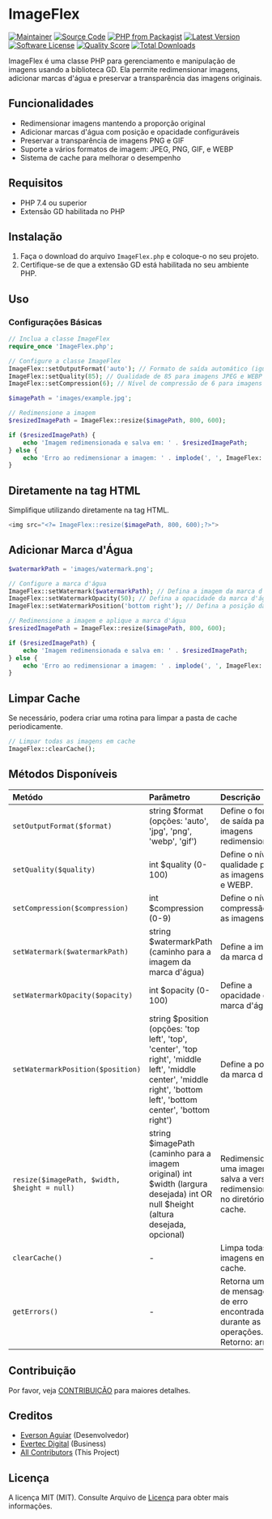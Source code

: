 # ImageFlex

[![Maintainer](http://img.shields.io/badge/maintainer-@evertecdigital-blue.svg?style=flat-square)](https://twitter.com/evertecdigital)
[![Source Code](http://img.shields.io/badge/source-coffeecode/imageflex-blue.svg?style=flat-square)](https://github.com/EvertecDigital/ImageFlex)
[![PHP from Packagist](https://img.shields.io/packagist/php-v/coffeecode/imageflex.svg?style=flat-square)](https://packagist.org/packages/coffeecode/imageflex)
[![Latest Version](https://img.shields.io/github/release/EvertecDigital/ImageFlex.svg?style=flat-square)](https://github.com/EvertecDigital/ImageFlex/releases)
[![Software License](https://img.shields.io/badge/license-MIT-brightgreen.svg?style=flat-square)](LICENSE)
[![Quality Score](https://img.shields.io/scrutinizer/g/EvertecDigital/ImageFlex.svg?style=flat-square)](https://scrutinizer-ci.com/g/EvertecDigital/ImageFlex)
[![Total Downloads](https://img.shields.io/packagist/dt/coffeecode/imageflex.svg?style=flat-square)](https://packagist.org/packages/coffeecode/imageflex)

ImageFlex é uma classe PHP para gerenciamento e manipulação de imagens usando a biblioteca GD. Ela permite redimensionar imagens, adicionar marcas d'água e preservar a transparência das imagens originais.

## Funcionalidades

- Redimensionar imagens mantendo a proporção original
- Adicionar marcas d'água com posição e opacidade configuráveis
- Preservar a transparência de imagens PNG e GIF
- Suporte a vários formatos de imagem: JPEG, PNG, GIF, e WEBP
- Sistema de cache para melhorar o desempenho

## Requisitos

- PHP 7.4 ou superior
- Extensão GD habilitada no PHP

## Instalação

1. Faça o download do arquivo `ImageFlex.php` e coloque-o no seu projeto.
2. Certifique-se de que a extensão GD está habilitada no seu ambiente PHP.

## Uso

### Configurações Básicas

```php
// Inclua a classe ImageFlex
require_once 'ImageFlex.php';

// Configure a classe ImageFlex
ImageFlex::setOutputFormat('auto'); // Formato de saída automático (igual ao da imagem original)
ImageFlex::setQuality(85); // Qualidade de 85 para imagens JPEG e WEBP
ImageFlex::setCompression(6); // Nível de compressão de 6 para imagens PNG

$imagePath = 'images/example.jpg';

// Redimensione a imagem
$resizedImagePath = ImageFlex::resize($imagePath, 800, 600);

if ($resizedImagePath) {
    echo 'Imagem redimensionada e salva em: ' . $resizedImagePath;
} else {
    echo 'Erro ao redimensionar a imagem: ' . implode(', ', ImageFlex::getErrors());
}
```

## Diretamente na tag HTML

Simplifique utilizando diretamente na tag HTML.

```php
<img src="<?= ImageFlex::resize($imagePath, 800, 600);?>">
```

## Adicionar Marca d'Água

```php
$watermarkPath = 'images/watermark.png';

// Configure a marca d'água
ImageFlex::setWatermark($watermarkPath); // Defina a imagem da marca d'água
ImageFlex::setWatermarkOpacity(50); // Defina a opacidade da marca d'água para 50%
ImageFlex::setWatermarkPosition('bottom right'); // Defina a posição da marca d'água para canto inferior direito

// Redimensione a imagem e aplique a marca d'água
$resizedImagePath = ImageFlex::resize($imagePath, 800, 600);

if ($resizedImagePath) {
    echo 'Imagem redimensionada e salva em: ' . $resizedImagePath;
} else {
    echo 'Erro ao redimensionar a imagem: ' . implode(', ', ImageFlex::getErrors());
}
```

## Limpar Cache

Se necessário, podera criar uma rotina para limpar a pasta de cache periodicamente.

```php
// Limpar todas as imagens em cache
ImageFlex::clearCache();
```

## Métodos Disponíveis

| Metódo                                       | Parâmetro                                                                                                                                                           | Descrição                                                                              |
| :------------------------------------------- | :------------------------------------------------------------------------------------------------------------------------------------------------------------------ | :------------------------------------------------------------------------------------- |
| `setOutputFormat($format)`                   | string $format (opções: 'auto', 'jpg', 'png', 'webp', 'gif')                                                                                                        | Define o formato de saída para as imagens redimensionadas.                             |
| `setQuality($quality)`                       | int $quality (0-100)                                                                                                                                                | Define o nível de qualidade para as imagens JPEG e WEBP.                               |
| `setCompression($compression)`               | int $compression (0-9)                                                                                                                                              | Define o nível de compressão para as imagens PNG.                                      |
| `setWatermark($watermarkPath)`               | string $watermarkPath (caminho para a imagem da marca d'água)                                                                                                       | Define a imagem da marca d'água.                                                       |
| `setWatermarkOpacity($opacity)`              | int $opacity (0-100)                                                                                                                                                | Define a opacidade da marca d'água.                                                    |
| `setWatermarkPosition($position)`            | string $position (opções: 'top left', 'top', 'center', 'top right', 'middle left', 'middle center', 'middle right', 'bottom left', 'bottom center', 'bottom right') | Define a posição da marca d'água.                                                      |
| `resize($imagePath, $width, $height = null)` | string $imagePath (caminho para a imagem original) int $width (largura desejada) int OR null $height (altura desejada, opcional)                                    | Redimensiona uma imagem e salva a versão redimensionada no diretório de cache.         |
| `clearCache()`                               | -                                                                                                                                                                   | Limpa todas as imagens em cache.                                                       |
| `getErrors()`                                | -                                                                                                                                                                   | Retorna um array de mensagens de erro encontradas durante as operações. Retorno: array |

## Contribuição

Por favor, veja [CONTRIBUIÇÃO](https://github.com/EvertecDigital/ImageFlex/blob/master/CONTRIBUTING.md) para maiores detalhes.

## Creditos

- [Everson Aguiar](https://github.com/eversonaguiar) (Desenvolvedor)
- [Evertec Digital](https://github.com/evertecdigital) (Business)
- [All Contributors](https://github.com/EvertecDigital/ImageFlex/contributors) (This Project)

## Licença

A licença MIT (MIT). Consulte Arquivo de [Licença](https://github.com/EvertecDigital/ImageFlex/blob/master/LICENSE) para obter mais informações.
